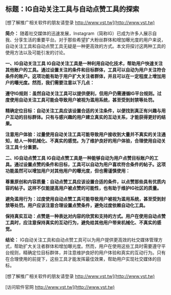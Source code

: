 ## **标题：IG自动关注工具与自动点赞工具的探索**

[想了解推广相关软件的朋友请登录 http://www.vst.tw](http://www.vst.tw)

**简介：**
随着社交媒体的迅速发展，Instagram（简称IG）已成为许多人展示自我、分享生活的重要平台。对于那些希望扩大粉丝群体和增加曝光度的用户来说，自动关注工具和自动点赞工具无疑是一种更高效的方式。本文将探讨这两种工具的使用方法以及可能引发的讨论。

**一、IG自动关注工具**
**IG自动关注工具是一种利用自动化技术，帮助用户快速关注其他账户的工具。通过设置关注的条件和目标群体，工具可以自动为用户关注符合条件的账户。这项功能有助于用户扩大关注者群体，并且可以在一定程度上增加用户的曝光度。然而，我们需要注意以下几点：**

**遵守IG规则：虽然自动关注工具可以提供便利，但用户仍需遵循IG平台规则。过度使用自动关注工具可能会导致用户被视为滥用系统，甚至受到封禁等处罚。**

**精确定位目标：自动关注工具应该设置合适的关注条件，以便找到真正有兴趣与用户互动的目标群体。只有与感兴趣的用户建立真实的互动关系，才能获得更好的结果。**

**注意用户体验：过量使用自动关注工具可能导致用户接收到大量并不真实的关注通知，给人一种机械化、不真实的感觉。为了维护良好的用户体验，合理使用自动关注工具十分重要。**

**二、IG自动点赞工具**
**IG自动点赞工具是一种能够自动为用户点赞目标账户的工具。通过设置点赞的条件和目标，工具可以自动为用户喜欢符合条件的帖子。这项功能虽然可以增加用户对其他用户的曝光度，但也需谨慎使用：**

**尊重原创和内容质量：自动点赞工具应该设置合适的条件，以点赞那些具有优质内容的帖子。这样不仅能提高用户被点赞的可能性，也有助于维护IG社区的质量。**

**避免滥用行为：过度使用自动点赞工具可能导致用户被视为滥用系统，甚至受到封禁等处罚。用户应该注意合理设置点赞条件，避免过度依赖自动化工具。**

**保持真实互动：点赞是一种表达对内容的欣赏和支持的方式。用户在使用自动点赞工具时，应注意保持真实的互动行为，避免给其他用户带来机械化、不真实的感觉。**

**结论：**
IG自动关注工具和自动点赞工具可以为用户提供更高效的社交媒体管理方式，帮助扩大关注者群体和增加曝光度。然而，用户在使用这些工具时需要遵守平台规则，精确定位目标群体，并注意维护良好的用户体验和真实的互动行为。只有在合理使用的前提下，这些工具才能发挥最佳效果，帮助用户实现社交媒体的目标。

[想了解推广相关软件的朋友请登录 http://www.vst.tw](http://www.vst.tw)


[访问软件官网 http://www.vst.tw](http://www.vst.tw)
